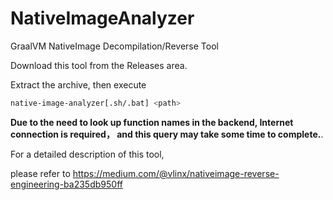 # NativeImageAnalyzer

GraalVM NativeImage Decompilation/Reverse Tool

Download this tool from the Releases area.

Extract the archive, then execute

```bash
native-image-analyzer[.sh/.bat] <path>
```

**Due to the need to look up function names in the backend, Internet connection is required， and this query may take some time to complete.**.


For a detailed description of this tool, 

please refer to https://medium.com/@vlinx/nativeimage-reverse-engineering-ba235db950ff
